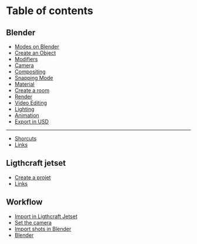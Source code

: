 # Table of contents

## Blender

* [Modes on Blender](README.md)
* [Create an Object](blender/create-an-object.md)
* [Modifiers](blender/modifiers.md)
* [Camera](blender/camera.md)
* [Compositing](blender/compositing.md)
* [Snapping Mode](blender/snapping-mode.md)
* [Material](blender/material.md)
* [Create a room](<README (1).md>)
* [Render](blender/render.md)
* [Video Editing](blender/video-editing.md)
* [Lighting](blender/lighting.md)
* [Animation](<README (2).md>)
* [Export in USD](blender/exporter-en-usd.md)

***

* [Shorcuts](shorcuts.md)
* [Links](links.md)

## Ligthcraft jetset

* [Create a projet](ligthcraft-jetset/creer-un-projet.md)
* [Links](ligthcraft-jetset/links.md)

## Workflow

* [Import in Ligthcraft Jetset](workflow/import-in-ligthcraft-jetset.md)
* [Set the camera](workflow/set-the-camera.md)
* [Import shots in Blender](workflow/import-shots-in-blender.md)
* [Blender](workflow/blender.md)

